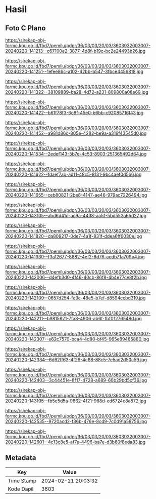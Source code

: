 # Hasil

## Foto C Plano

https://sirekap-obj-formc.kpu.go.id/fbd7/pemilu/pdpr/36/03/03/20/03/3603032003007-20240220-141213--c67100e2-3877-4d8f-b19c-bc2e24493b26.jpg

https://sirekap-obj-formc.kpu.go.id/fbd7/pemilu/pdpr/36/03/03/20/03/3603032003007-20240220-141251--1efee86c-a102-42bb-b547-3fbce4456818.jpg

https://sirekap-obj-formc.kpu.go.id/fbd7/pemilu/pdpr/36/03/03/20/03/3603032003007-20240220-141322--38109889-ba28-4d72-a231-809800a08e69.jpg

https://sirekap-obj-formc.kpu.go.id/fbd7/pemilu/pdpr/36/03/03/20/03/3603032003007-20240220-141422--b61f78f3-6c8f-45e0-b6bb-c92085716f43.jpg

https://sirekap-obj-formc.kpu.go.id/fbd7/pemilu/pdpr/36/03/03/20/03/3603032003007-20240220-141452--a981d86c-805e-4282-be9a-a319f43545d0.jpg

https://sirekap-obj-formc.kpu.go.id/fbd7/pemilu/pdpr/36/03/03/20/03/3603032003007-20240220-141534--2edef143-5b7e-4c53-8903-251365492d64.jpg

https://sirekap-obj-formc.kpu.go.id/fbd7/pemilu/pdpr/36/03/03/20/03/3603032003007-20240220-141622--fdaef7ab-ad11-48c5-8131-9bc4aef0d5b6.jpg

https://sirekap-obj-formc.kpu.go.id/fbd7/pemilu/pdpr/36/03/03/20/03/3603032003007-20240220-141655--ceb80821-2be8-4147-ae46-979ac7226494.jpg

https://sirekap-obj-formc.kpu.go.id/fbd7/pemilu/pdpr/36/03/03/20/03/3603032003007-20240220-143105--abd6d41d-ac9a-4438-aa51-5bd553a65d27.jpg

https://sirekap-obj-formc.kpu.go.id/fbd7/pemilu/pdpr/36/03/03/20/03/3603032003007-20240220-141820--da809217-0de7-4a1f-831f-ddea6ff6030e.jpg

https://sirekap-obj-formc.kpu.go.id/fbd7/pemilu/pdpr/36/03/03/20/03/3603032003007-20240220-141930--f3a12677-8882-4ef2-8d76-aedb71a709b4.jpg

https://sirekap-obj-formc.kpu.go.id/fbd7/pemilu/pdpr/36/03/03/20/03/3603032003007-20240220-142006--d4efb3d0-4f46-40cb-86f8-4b4e77ce8f2b.jpg

https://sirekap-obj-formc.kpu.go.id/fbd7/pemilu/pdpr/36/03/03/20/03/3603032003007-20240220-142109--0657d254-fe3c-48e5-b7ef-d8594ccbd319.jpg

https://sirekap-obj-formc.kpu.go.id/fbd7/pemilu/pdpr/36/03/03/20/03/3603032003007-20240220-142211--b9815821-7fa8-4906-ab6f-fbf01276548d.jpg

https://sirekap-obj-formc.kpu.go.id/fbd7/pemilu/pdpr/36/03/03/20/03/3603032003007-20240220-142307--e62c7570-bca4-4d80-bf45-965e89485880.jpg

https://sirekap-obj-formc.kpu.go.id/fbd7/pemilu/pdpr/36/03/03/20/03/3603032003007-20240220-142334--6d62ff63-4f26-4c88-88c5-7e5ad2d50c59.jpg

https://sirekap-obj-formc.kpu.go.id/fbd7/pemilu/pdpr/36/03/03/20/03/3603032003007-20240220-142403--3c44451e-8f17-4728-a689-60b29bd5cf36.jpg

https://sirekap-obj-formc.kpu.go.id/fbd7/pemilu/pdpr/36/03/03/20/03/3603032003007-20240220-143105--fb5e5d5a-9862-4f21-968d-ed6724c8a872.jpg

https://sirekap-obj-formc.kpu.go.id/fbd7/pemilu/pdpr/36/03/03/20/03/3603032003007-20240220-142535--9720acd2-f36b-476e-8cd9-7c0d91a58756.jpg

https://sirekap-obj-formc.kpu.go.id/fbd7/pemilu/pdpr/36/03/03/20/03/3603032003007-20240220-142601--4c13c8e5-af7e-4496-ba7e-d3b60f8eda83.jpg


## Metadata

| Key        | Value               |
| ---------- | ------------------- |
| Time Stamp | 2024-02-21 20:03:32 |
| Kode Dapil | 3603                |




